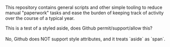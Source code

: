 This repository contains general scripts and other simple tooling
to reduce manual "paperwork" tasks and ease the burden of keeping
track of activity over the course of a typical year.


<p><aside>
This is a test of a styled aside, does Github permit/support/allow this?
</aside><br/>
No, Github does NOT support style attributes, and it treats `aside` as `span`.</p>

